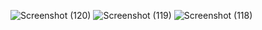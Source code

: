![Screenshot (120)](https://github.com/pritibishnoii/Modern-Chair/assets/108807403/e012cb42-22ed-41cb-8ee4-fd50c0414ae5)
![Screenshot (119)](https://github.com/pritibishnoii/Modern-Chair/assets/108807403/e8d1d8bb-8e89-4a56-a69f-7f45e9d53948)
![Screenshot (118)](https://github.com/pritibishnoii/Modern-Chair/assets/108807403/97cee8e1-9e3e-4e85-be86-443219c47045)
